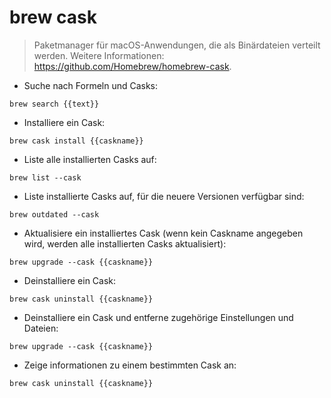 # brew cask

> Paketmanager für macOS-Anwendungen, die als Binärdateien verteilt werden.
> Weitere Informationen: <https://github.com/Homebrew/homebrew-cask>.

- Suche nach Formeln und Casks:

`brew search {{text}}`

- Installiere ein Cask:

`brew cask install {{caskname}}`

- Liste alle installierten Casks auf:

`brew list --cask`

- Liste installierte Casks auf, für die neuere Versionen verfügbar sind:

`brew outdated --cask`

- Aktualisiere ein installiertes Cask (wenn kein Caskname angegeben wird, werden alle installierten Casks aktualisiert):

`brew upgrade --cask {{caskname}}`

- Deinstalliere ein Cask:

`brew cask uninstall {{caskname}}`

- Deinstalliere ein Cask und entferne zugehörige Einstellungen und Dateien:

`brew upgrade --cask {{caskname}}`

- Zeige informationen zu einem bestimmten Cask an:

`brew cask uninstall {{caskname}}`
